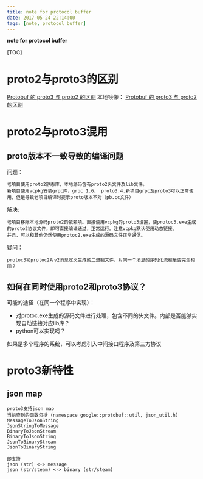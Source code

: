 ```yaml
---
title: note for protocol buffer
date: 2017-05-24 22:14:00
tags: [note, protocol buffer]
---
```


**note for protocol buffer**

<!--more-->

[TOC]

# proto2与proto3的区别
[Protobuf 的 proto3 与 proto2 的区别](https://solicomo.com/network-dev/protobuf-proto3-vs-proto2.html)
本地镜像：
[Protobuf 的 proto3 与 proto2 的区别](proto-v2v3-difference.md)

# proto2与proto3混用

## proto版本不一致导致的编译问题

问题：
```
老项目使用proto2静态库，本地源码含有proto2头文件及lib文件。
新项目使用vcpkg安装grpc库，grpc 1.6， proto3.4.新项目grpc及proto3可以正常使用，但是导致老项目编译时提示proto版本不对（pb.cc文件）
```

解决:

```
老项目移除本地源码proto2的依赖项。直接使用vcpkg的proto3设置，使protoc3.exe生成的proto2协议文件，即可直接编译通过，正常运行。注意vcpkg默认使用动态链接。
并且，可以和其他仍然使用protoc2.exe生成的源码文件正常通信。
```

疑问：

```
protoc3和protoc2对v2消息定义生成的二进制文件，对同一个消息的序列化流程是否完全相同？
```

## 如何在同时使用proto2和proto3协议？

可能的途径（在同一个程序中实现）：

- 对protoc.exe生成的源码文件进行处理，包含不同的头文件。内部是否能够实现自动链接对应lib库？
- python可以实现吗？

如果是多个程序的系统，可以考虑引入中间接口程序及第三方协议

# proto3新特性

## json map

```
proto3支持json map
当前查到的函数包括 (namespace google::protobuf::util, json_util.h)
MessageToJsonString
JsonStringToMessage
BinaryToJsonStream
BinaryToJsonString
JsonToBinaryStream
JsonToBinaryString

即支持 
json (str) <-> message
json (str/steam) <-> binary (str/steam)
```




